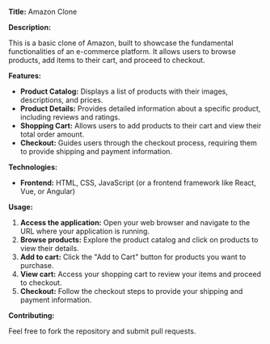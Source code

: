 **Title:** Amazon Clone

**Description:**

This is a basic clone of Amazon, built to showcase the fundamental functionalities of an e-commerce platform. It allows users to browse products, add items to their cart, and proceed to checkout.

**Features:**

- **Product Catalog:** Displays a list of products with their images, descriptions, and prices.
- **Product Details:** Provides detailed information about a specific product, including reviews and ratings.
- **Shopping Cart:** Allows users to add products to their cart and view their total order amount.
- **Checkout:** Guides users through the checkout process, requiring them to provide shipping and payment information.

**Technologies:**

- **Frontend:** HTML, CSS, JavaScript (or a frontend framework like React, Vue, or Angular)

**Usage:**

1. **Access the application:** Open your web browser and navigate to the URL where your application is running.
2. **Browse products:** Explore the product catalog and click on products to view their details.
3. **Add to cart:** Click the "Add to Cart" button for products you want to purchase.
4. **View cart:** Access your shopping cart to review your items and proceed to checkout.
5. **Checkout:** Follow the checkout steps to provide your shipping and payment information.

**Contributing:**

Feel free to fork the repository and submit pull requests.
